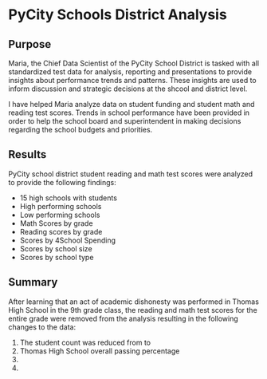 # PyCity Schools District Analysis

## Purpose
Maria, the Chief Data Scientist of the PyCity School District is tasked with all standardized test data for analysis, reporting and presentations to provide insights about performance trends and patterns. These insights are used to inform discussion and strategic decisions at the shcool and district level.

I have helped Maria analyze data on student funding and student math and reading test scores. Trends in school performance have been provided in order to help the school board and superintendent in making decisions regarding the school budgets and priorities.

## Results

PyCity school district student reading and math test scores were analyzed to provide the following findings:

* 15 high schools with students
* High performing schools
* Low performing schools
* Math Scores by grade
* Reading scores by grade
* Scores by 4School Spending
* Scores by school size 
* Scores by school type

## Summary
After learning that an act of academic dishonesty was performed in Thomas High School in the 9th grade class, the reading and math test scores for the entire grade were removed from the analysis resulting in the following changes to the data:

1. The student count was reduced from to 
2. Thomas High School overall passing percentage 
3. 
4. 